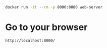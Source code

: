 
```sh
docker run -it --rm -p 8000:8080 web-server
```

# Go to your browser
```txt
http://localhost:8000/
```